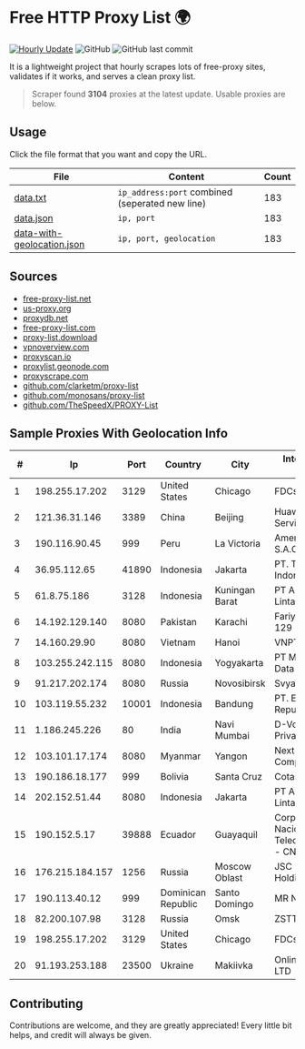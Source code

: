 
# Free HTTP Proxy List 🌍

[![Hourly Update](https://github.com/mertguvencli/http-proxy-list/actions/workflows/main.yml/badge.svg?branch=main)](https://github.com/mertguvencli/http-proxy-list/actions/workflows/main.yml)
![GitHub](https://img.shields.io/github/license/mertguvencli/http-proxy-list)
![GitHub last commit](https://img.shields.io/github/last-commit/mertguvencli/http-proxy-list)

It is a lightweight project that hourly scrapes lots of free-proxy sites, validates if it works, and serves a clean proxy list.


> Scraper found **3104** proxies at the latest update. Usable proxies are below.

## Usage

Click the file format that you want and copy the URL.


|File|Content|Count|
|----|-------|-----|
|[data.txt](https://raw.githubusercontent.com/mertguvencli/http-proxy-list/main/proxy-list/data.txt)|`ip_address:port` combined (seperated new line)|183|
|[data.json](https://raw.githubusercontent.com/mertguvencli/http-proxy-list/main/proxy-list/data.json)|`ip, port`|183|
|[data-with-geolocation.json](https://raw.githubusercontent.com/mertguvencli/http-proxy-list/main/proxy-list/data-with-geolocation.json)|`ip, port, geolocation`|183|

## Sources

* [free-proxy-list.net](https://free-proxy-list.net)
* [us-proxy.org](https://www.us-proxy.org)
* [proxydb.net](http://proxydb.net)
* [free-proxy-list.com](https://free-proxy-list.com/?page=&port=&type%5B%5D=http&type%5B%5D=https&up_time=0&search=Search)
* [proxy-list.download](https://www.proxy-list.download/HTTP)
* [vpnoverview.com](https://vpnoverview.com/privacy/anonymous-browsing/free-proxy-servers)
* [proxyscan.io](https://www.proxyscan.io)
* [proxylist.geonode.com](https://proxylist.geonode.com/api/proxy-list?limit=300&page=1&sort_by=lastChecked&sort_type=desc&protocols=http,https)
* [proxyscrape.com](https://api.proxyscrape.com/v2/?request=displayproxies&protocol=http&timeout=10000&country=all&ssl=all&anonymity=all)
* [github.com/clarketm/proxy-list](https://raw.githubusercontent.com/clarketm/proxy-list/master/proxy-list-raw.txt)
* [github.com/monosans/proxy-list](https://raw.githubusercontent.com/monosans/proxy-list/main/proxies/http.txt)
* [github.com/TheSpeedX/PROXY-List](https://raw.githubusercontent.com/TheSpeedX/PROXY-List/master/http.txt)


## Sample Proxies With Geolocation Info

|#|Ip|Port|Country|City|Internet Service Provider|
|-|--|----|-------|----|-------------------------|
|1|198.255.17.202|3129|United States|Chicago|FDCservers.net|
|2|121.36.31.146|3389|China|Beijing|Huawei Cloud Service data center|
|3|190.116.90.45|999|Peru|La Victoria|America Movil Peru S.A.C.|
|4|36.95.112.65|41890|Indonesia|Jakarta|PT. Telekomunikasi Indonesia|
|5|61.8.75.186|3128|Indonesia|Kuningan Barat|PT Aplikanusa Lintasarta|
|6|14.192.129.140|8080|Pakistan|Karachi|Fariya Networks 129|
|7|14.160.29.90|8080|Vietnam|Hanoi|VNPT-VNNIC|
|8|103.255.242.115|8080|Indonesia|Yogyakarta|PT Media Sarana Data|
|9|91.217.202.174|8080|Russia|Novosibirsk|Svyaz-Servis LTD.|
|10|103.119.55.232|10001|Indonesia|Bandung|PT. Eka Mas Republik|
|11|1.186.245.226|80|India|Navi Mumbai|D-VoiS Broadband Private Limited|
|12|103.101.17.174|8080|Myanmar|Yangon|Next Tier Trading Company Limited|
|13|190.186.18.177|999|Bolivia|Santa Cruz|Cotas Ltda.|
|14|202.152.51.44|8080|Indonesia|Jakarta|PT Aplikanusa Lintasarta|
|15|190.152.5.17|39888|Ecuador|Guayaquil|Corporacion Nacional De Telecomunicaciones - CNT EP|
|16|176.215.184.157|1256|Russia|Moscow Oblast|JSC "ER-Telecom Holding"|
|17|190.113.40.12|999|Dominican Republic|Santo Domingo|MR Networking, SRL|
|18|82.200.107.98|3128|Russia|Omsk|ZSTTK|
|19|198.255.17.202|3129|United States|Chicago|FDCservers.net|
|20|91.193.253.188|23500|Ukraine|Makiivka|Online Technologies LTD|



## Contributing

Contributions are welcome, and they are greatly appreciated! Every
little bit helps, and credit will always be given.

